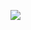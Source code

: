 ![](https://komarev.com/ghpvc/?username=Danztee)


<!---  
<header>
    <h1>Olowoniyi Daniel - Full Stack Developer</h1>
    <p>Hi there! I'm Daniel, a passionate full stack MERN (MongoDB, Express.js, React.js, Node.js) and React Native developer dedicated to crafting immersive digital experiences. Welcome to my GitHub profile!</p>
  </header>

  <section>
    <h2>About Me</h2>
    <p>I'm a creative and results-driven developer with over 2 years of hands-on experience in conceptualizing, designing, and deploying innovative web and mobile applications. My primary goal is to create elegant, user-centric solutions that effectively address real-world challenges.</p>
    <p>During my journey as a developer, I've cultivated a strong knack for building responsive and intuitive interfaces that seamlessly merge functionality with aesthetics. One of my notable achievements includes the development of a full-stack Reddit clone, showcasing my expertise in creating scalable and feature-rich applications.</p>
    <p>Aside from coding, I find joy in watching movies, exploring various genres of music, and constantly enhancing my skills through continuous learning.</p>
  </section>

<section>
  <h2>Skills</h2>
  <ul>
    <li>HTML</li>
    <li>CSS</li>
    <li>Tailwind CSS</li>
    <li>Bootstrap</li>
    <li>Styled Components</li>
    <li>Sass SCSS</li>
    <li>JavaScript</li>
    <li>TypeScript</li>
    <li>React.js</li>
    <li>Next.js</li>
    <li>Vue.js</li>
    <li>MongoDB</li>
    <li>Mongoose</li>
    <li>Express.js</li>
    <li>Firebase</li>
    <li>Prisma</li>
  </ul>
</section>

<section>
  <h1>Projects</h1>
  <h2>1. Reddit Build</h2>
  [Live-Link](https://reddit-dan.vercel.app)
  <img src='https://res.cloudinary.com/dhr6ts5i8/image/upload/v1684857945/Screenshot_2023-05-23_at_16.55.05_vl4t1w.png' />
  
  <h2>2. ChatGPT Build</h2>
  [Live-Link](https://chatgpt-danztee.vercel.app)
  <img src='https://res.cloudinary.com/dhr6ts5i8/image/upload/v1684858627/Screenshot_2023-03-25_at_07.36.22_co3bfy.png' />
  
  <h2>3. OpenSea</h2>
  [Live-Link](https://open-sea-one.vercel.app)
  <img src='https://res.cloudinary.com/dhr6ts5i8/image/upload/v1684858836/Screenshot_2023-05-23_at_17.19.51_xtiiop.png' />
  
  <h2>4. Spotify Build</h2>
  [Live-Link](https://spotify-build-dan.vercel.app)
  <img src='https://res.cloudinary.com/dhr6ts5i8/image/upload/v1684859209/Screenshot_2023-05-23_at_17.26.13_awgcye.png' />
  
  <h2>5. Twitter clone</h2>
  [Live-Link](https://danztee-twitter.netlify.app/)
  <img src='https://res.cloudinary.com/dhr6ts5i8/image/upload/v1684859493/Screenshot_2023-05-23_at_17.29.30_unin64.png' />
</section>


<h1>Contact</h1>
Feel free to reach out to me via email at
<a href="mailto:olowoniyidaniel@gmail.com">olowoniyidaniel@gmail.com</a> or
<br />
- Twitter - https://twitter.com/iamdanztee <br />
- Whatsapp - https://wa.me/+2348153537619 <br />
- Instagram - https://instagram.com/iamdanztee <br />
I'm open to collaboration, feedback, or just saying hi!😊 
         
<h2 align="center">Stats</h2>
<a href="http://www.github.com/Danztee"><img src="https://github-readme-stats.vercel.app/api?username=Danztee&show_icons=true&hide=&count_private=true&title_color=14b8a6&text_color=6366f1&icon_color=14b8a6&bg_color=0f172a&hide_border=true&show_icons=true" width="50%" alt="Danztee's GitHub stats" /></a><a href="http://www.github.com/Danztee"><img src="https://github-readme-streak-stats.herokuapp.com/?user=Danztee&stroke=6366f1&background=0f172a&ring=14b8a6&fire=14b8a6&currStreakNum=6366f1&currStreakLabel=14b8a6&sideNums=6366f1&sideLabels=6366f1&dates=6366f1&hide_border=true" width="50%"/></a>

<p align="center"><a href="https://www.codewars.com/users/Danztee/" target="_blank"><img src="https://www.codewars.com/users/Danztee/badges/large"></a></p>


Danztee/Danztee is a ✨ special ✨ repository because its `README.md` (this file) appears on your GitHub profile.
You can click the Preview link to take a look at your changes.
--->
